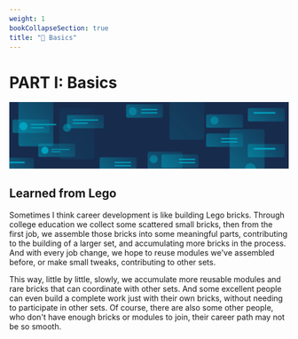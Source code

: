 ```yaml
---
weight: 1
bookCollapseSection: true
title: "🍚 Basics"
---
```


# PART I: Basics

![](/images/basics-title.svg)

## Learned from Lego

Sometimes I think career development is like building Lego bricks. Through college education we collect some scattered small bricks, then from the first job, we assemble those bricks into some meaningful parts, contributing to the building of a larger set, and accumulating more bricks in the process. And with every job change, we hope to reuse modules we've assembled before, or make small tweaks, contributing to other sets. 

This way, little by little, slowly, we accumulate more reusable modules and rare bricks that can coordinate with other sets. And some excellent people can even build a complete work just with their own bricks, without needing to participate in other sets. Of course, there are also some other people, who don't have enough bricks or modules to join, their career path may not be so smooth.

